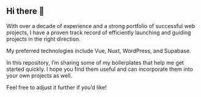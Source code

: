 ## Hi there 👋

With over a decade of experience and a strong portfolio of successful web projects, I have a proven track record of efficiently launching and guiding projects in the right direction.

My preferred technologies include Vue, Nuxt, WordPress, and Supabase.

In this repository, I’m sharing some of my boilerplates that help me get started quickly. I hope you find them useful and can incorporate them into your own projects as well.

Feel free to adjust it further if you’d like!
